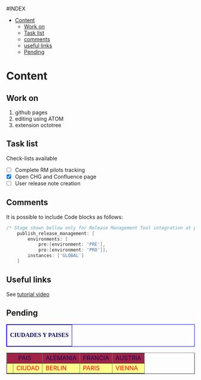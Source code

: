 #INDEX
* [Content](#Content)
  * [Work on](#Work-on)
  * [Task list](#task-list)
  * [comments](#comments)
  * [useful links](#useful-links)
  * [Pending](#Pending)

# Content
## Work on
  1. github pages
  2. editing using ATOM
  3. extension octotree

## Task list
Check-lists available
- [ ] Complete RM pilots tracking
- [X] Open CHG and Confluence page
- [ ] User release note creation

## Comments
It is possible to include Code blocks as follows:

```groovy
/* Stage shown bellow only for Release Management Tool integration at pipeline */
    publish_release_management: [
        environments: [
            pre:[environment: 'PRE'],
            pro:[environment: 'PRO']],
        instances: ['GLOBAL']
    ]
```

## Useful links
See [tutorial video](https://www.youtube.com/watch?v=VBKQIiTl8Bc&t=1s)

## Pending
<head>
<TABLE border-collapse='collapse' bordercolor='blue' cellpadding='2' cellspacing='0' BORDER='1px solid #ff0000'><TR><TD align='center'><p style='font-size: medium; font-weight: bold; color: #0B0B61; font-family:Calibri'><b>CIUDADES Y PAISES</b></p></TD></TR></TABLE>
<center><table border='1'>
<tr bgcolor='#A12345'>
<td colspan='2'><span style='color:#0B0B61'><center>PAIS</center></span></td>
<td><span style='color:#0B0B61'><center>ALEMANIA</center></span></td>
<td><span style='color:#0B0B61'><center>FRANCIA</center></span></td>
<td><span style='color:#0B0B61'><center>AUSTRIA</center></span></td>
</tr>
<tr bgcolor='#FEFE8C'>
<td rowspan='1'><span style='color:#ff0000'></span></td><td><span style='color:#ff0000'>CIUDAD</span></td>
<td><span style='color:#ff0000'>BERLIN</span></td>
<td><span style='color:#ff0000'>PARIS</span></td>
<td><span style='color:#ff0000'>VIENNA</span></td>
</tr>
</table>

